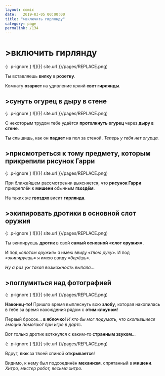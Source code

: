```yaml
---
layout: comic
date:   2019-03-05 00:00:00 
title: ">включить гирлянду"
category: page
permalink: /134
---
```

# >включить гирлянду

{: .p-ignore }
![]({{ site.url }}/pages/REPLACE.png)

Ты вставляешь <strong>вилку </strong>в <strong>розетку</strong>.

Комнату <strong>озаряет </strong>на удивление яркий <strong>свет гирлянды</strong>.

## >сунуть огурец в дыру в стене

{: .p-ignore }
![]({{ site.url }}/pages/REPLACE.png)

С некоторым трудом тебе удаётся <strong>протолкнуть огурец </strong>через <strong>дыру в стене</strong>.

Ты слышишь, как он <strong>падает </strong>на пол за стеной. <em>Теперь у тебя нет огурца.</em>

## >присмотреться к тому предмету, которым прикрепили рисунок Гарри

{: .p-ignore }
![]({{ site.url }}/pages/REPLACE.png)

При ближайшем рассмотрении выясняется, что <strong>рисунок Гарри</strong> прикреплён к <strong>мишени </strong>обычным <strong>гвоздём</strong>. 

На таких же <strong>гвоздях </strong>висит <strong>гирлянда</strong>.

## >экипировать дротики в основной слот оружия

{: .p-ignore }
![]({{ site.url }}/pages/REPLACE.png)

Ты экипируешь <strong>дротик </strong>в свой <strong>самый основной «слот оружия»</strong>.

И под «<em>слотом оружия</em>» я имею ввиду «<em>твою руку</em>». И под «<em>экипируешь</em>» я имею ввиду «<em>берёшь</em>».

<em>Ну а раз уж такая возможность выпала…</em>

## >поглумиться над фотографией

{: .p-ignore }
![]({{ site.url }}/pages/REPLACE.png)

<strong>Наконец-то! </strong>Пришло время выплеснуть всю <strong>злобу</strong>, которая накопилась в тебе за время нахождения рядом с <strong>этим клоуном</strong>!

Первый бросок… <strong>в яблочко</strong>! <em>И кто бы мог подумать, что скопившиеся эмоции помогают при игре в дартс</em>.

Вот только дротик воткнулся с каким-то <strong>странным звуком</strong>…

{: .p-ignore }
![]({{ site.url }}/pages/REPLACE.png)

Вдруг, <strong>люк </strong>за твоей спиной <strong>открывается</strong>!

Видимо, к нему был подсоединён <strong>механизм</strong>, спрятанный в <strong>мишени</strong>. <em>Хитро, мистер робот, весьма хитро.</em>
